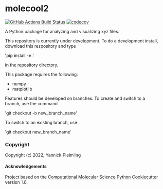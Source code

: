 molecool2
==============================
[//]: # (Badges)
[![GitHub Actions Build Status](https://github.com/REPLACE_WITH_OWNER_ACCOUNT/molecool2/workflows/CI/badge.svg)](https://github.com/REPLACE_WITH_OWNER_ACCOUNT/molecool2/actions?query=workflow%3ACI)
[![codecov](https://codecov.io/gh/REPLACE_WITH_OWNER_ACCOUNT/molecool2/branch/master/graph/badge.svg)](https://codecov.io/gh/REPLACE_WITH_OWNER_ACCOUNT/molecool2/branch/master)


A Python package for analyzing and visualizing xyz files.

This repository is currently under development. To do a development install, download this respository and type

'pip install -e .'

in the repository directory.

This package requires the following:
  - numpy
  - matplotlib

Features should be developed on branches. To create and switch to a branch, use the command

'git checkout -b new_branch_name'

To switch to an existing branch, use

'git checkout new_branch_name'

### Copyright

Copyright (c) 2022, Yannick Pleimling


#### Acknowledgements
 
Project based on the 
[Computational Molecular Science Python Cookiecutter](https://github.com/molssi/cookiecutter-cms) version 1.6.
